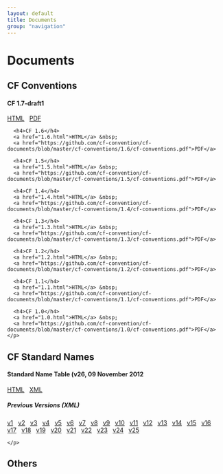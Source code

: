 ```yaml
---
layout: default
title: Documents
group: "navigation"
---
```


<h1>Documents</h1>

<div class="row">
  <div class="col-md-4">
    <h2>CF Conventions</h2>
    <p>
      <h4>CF 1.7-draft1</h4>
      <a href="1.7.html">HTML</a> &nbsp;
      <a href="https://github.com/cf-convention/cf-documents/blob/master/cf-conventions/1.7-draft1/cf-conventions.pdf">PDF</a>
      
      <h4>CF 1.6</h4>
      <a href="1.6.html">HTML</a> &nbsp;
      <a href="https://github.com/cf-convention/cf-documents/blob/master/cf-conventions/1.6/cf-conventions.pdf">PDF</a>
      
      <h4>CF 1.5</h4>
      <a href="1.5.html">HTML</a> &nbsp;
      <a href="https://github.com/cf-convention/cf-documents/blob/master/cf-conventions/1.5/cf-conventions.pdf">PDF</a>
      
      <h4>CF 1.4</h4>
      <a href="1.4.html">HTML</a> &nbsp;
      <a href="https://github.com/cf-convention/cf-documents/blob/master/cf-conventions/1.4/cf-conventions.pdf">PDF</a>
      
      <h4>CF 1.3</h4>
      <a href="1.3.html">HTML</a> &nbsp;
      <a href="https://github.com/cf-convention/cf-documents/blob/master/cf-conventions/1.3/cf-conventions.pdf">PDF</a>
      
      <h4>CF 1.2</h4>
      <a href="1.2.html">HTML</a> &nbsp;
      <a href="https://github.com/cf-convention/cf-documents/blob/master/cf-conventions/1.2/cf-conventions.pdf">PDF</a>
      
      <h4>CF 1.1</h4>
      <a href="1.1.html">HTML</a> &nbsp;
      <a href="https://github.com/cf-convention/cf-documents/blob/master/cf-conventions/1.1/cf-conventions.pdf">PDF</a>
      
      <h4>CF 1.0</h4>
      <a href="1.0.html">HTML</a> &nbsp;
      <a href="https://github.com/cf-convention/cf-documents/blob/master/cf-conventions/1.0/cf-conventions.pdf">PDF</a>
    </p>
  </div>
  <div class="col-md-4">
    <h2>CF Standard Names</h2>
    <p>
      <h4> Standard Name Table (v26, 09 November 2012</h4>
      <a href="">HTML</a> &nbsp;
      <a href="">XML</a>
      <h5>Previous Versions (XML)</h5>
      <a href="https://github.com/cf-convention/cf-documents/blob/master/cf-standard-names/cf-standard-name-table.xml">v1</a> &nbsp;
      <a href="https://github.com/cf-convention/cf-documents/blob/master/cf-standard-names/cf-standard-name-table-2.xml">v2</a> &nbsp;
      <a href="https://github.com/cf-convention/cf-documents/blob/master/cf-standard-names/cf-standard-name-table-3.xml">v3</a> &nbsp;
      <a href="https://github.com/cf-convention/cf-documents/blob/master/cf-standard-names/cf-standard-name-table-4.xml">v4</a> &nbsp;
      <a href="https://github.com/cf-convention/cf-documents/blob/master/cf-standard-names/cf-standard-name-table-5.xml">v5</a> &nbsp;
      <a href="https://github.com/cf-convention/cf-documents/blob/master/cf-standard-names/cf-standard-name-table-6.xml">v6</a> &nbsp;
      <a href="https://github.com/cf-convention/cf-documents/blob/master/cf-standard-names/cf-standard-name-table-7.xml">v7</a> &nbsp;
      <a href="https://github.com/cf-convention/cf-documents/blob/master/cf-standard-names/cf-standard-name-table-8.xml">v8</a> &nbsp;
      <a href="https://github.com/cf-convention/cf-documents/blob/master/cf-standard-names/cf-standard-name-table-9.xml">v9</a> &nbsp;
      <a href="https://github.com/cf-convention/cf-documents/blob/master/cf-standard-names/cf-standard-name-table-10.xml">v10</a> &nbsp;
      <a href="https://github.com/cf-convention/cf-documents/blob/master/cf-standard-names/cf-standard-name-table-11.xml">v11</a> &nbsp;
      <a href="https://github.com/cf-convention/cf-documents/blob/master/cf-standard-names/cf-standard-name-table-12.xml">v12</a> &nbsp;
      <a href="https://github.com/cf-convention/cf-documents/blob/master/cf-standard-names/cf-standard-name-table-13.xml">v13</a> &nbsp;
      <a href="https://github.com/cf-convention/cf-documents/blob/master/cf-standard-names/cf-standard-name-table-14.xml">v14</a> &nbsp;
      <a href="https://github.com/cf-convention/cf-documents/blob/master/cf-standard-names/cf-standard-name-table-15.xml">v15</a> &nbsp;
      <a href="https://github.com/cf-convention/cf-documents/blob/master/cf-standard-names/cf-standard-name-table-16.xml">v16</a> &nbsp;
      <a href="https://github.com/cf-convention/cf-documents/blob/master/cf-standard-names/cf-standard-name-table-17.xml">v17</a> &nbsp;
      <a href="https://github.com/cf-convention/cf-documents/blob/master/cf-standard-names/cf-standard-name-table-18.xml">v18</a> &nbsp;
      <a href="https://github.com/cf-convention/cf-documents/blob/master/cf-standard-names/cf-standard-name-table-19.xml">v19</a> &nbsp;
      <a href="https://github.com/cf-convention/cf-documents/blob/master/cf-standard-names/cf-standard-name-table-20.xml">v20</a> &nbsp;
      <a href="https://github.com/cf-convention/cf-documents/blob/master/cf-standard-names/cf-standard-name-table-21.xml">v21</a> &nbsp;
      <a href="https://github.com/cf-convention/cf-documents/blob/master/cf-standard-names/cf-standard-name-table-22.xml">v22</a> &nbsp;
      <a href="https://github.com/cf-convention/cf-documents/blob/master/cf-standard-names/cf-standard-name-table-23.xml">v23</a> &nbsp;
      <a href="https://github.com/cf-convention/cf-documents/blob/master/cf-standard-names/cf-standard-name-table-24.xml">v24</a> &nbsp;
      <a href="https://github.com/cf-convention/cf-documents/blob/master/cf-standard-names/cf-standard-name-table-25.xml">v25</a> 
  
    </p>  
</div>
  <div class="col-md-4">
    <h2>Others</h2>
    <p></p>
  </div>
</div>


